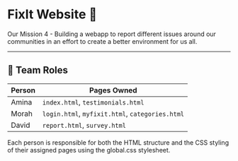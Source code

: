 # FixIt Website 🌱

Our Mission 4 - Building a webapp to report different issues around our communities in an effort to create a better environment for us all. 

---

## 👥 Team Roles

| Person       | Pages Owned                                          |
|--------------|------------------------------------------------------|
| Amina        | `index.html`, `testimonials.html`                    |
| Morah        | `login.html`, `myfixit.html`, `categories.html`      |
| David        | `report.html`, `survey.html`                         |

Each person is responsible for both the HTML structure and the CSS styling of their assigned pages using the global.css stylesheet.



